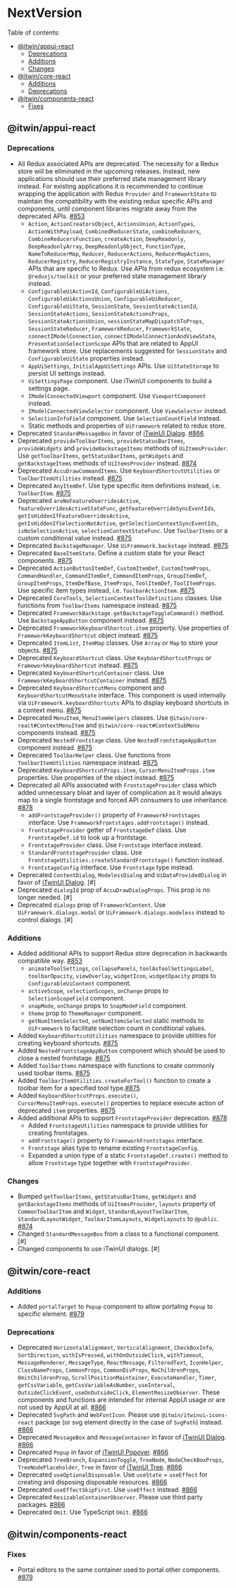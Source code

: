 # NextVersion <!-- omit from toc -->

Table of contents:

- [@itwin/appui-react](#itwinappui-react)
  - [Deprecations](#deprecations)
  - [Additions](#additions)
  - [Changes](#changes)
- [@itwin/core-react](#itwincore-react)
  - [Additions](#additions-1)
  - [Deprecations](#deprecations-1)
- [@itwin/components-react](#itwincomponents-react)
  - [Fixes](#fixes)

## @itwin/appui-react

### Deprecations

- All Redux associated APIs are deprecated. The necessity for a Redux store will be eliminated in the upcoming releases. Instead, new applications should use their preferred state management library instead. For existing applications it is recommended to continue wrapping the application with Redux `Provider` and `FrameworkState` to maintain the compatibility with the existing redux specific APIs and components, until component libraries migrate away from the deprecated APIs. [#853](https://github.com/iTwin/appui/pull/853)
  - `Action`, `ActionCreatorsObject`, `ActionsUnion`, `ActionTypes`, `ActionWithPayload`, `CombinedReducerState`, `combineReducers`, `CombineReducersFunction`, `createAction`, `DeepReadonly`, `DeepReadonlyArray`, `DeepReadonlyObject`, `FunctionType`, `NameToReducerMap`, `Reducer`, `ReducerActions`, `ReducerMapActions`, `ReducerRegistry`, `ReducerRegistryInstance`, `StateType`, `StateManager` APIs that are specific to Redux. Use APIs from redux ecosystem i.e. `@reduxjs/toolkit` or your preferred state management library instead.
  - `ConfigurableUiActionId`, `ConfigurableUiActions`, `ConfigurableUiActionsUnion`, `ConfigurableUiReducer`, `ConfigurableUiState`, `SessionState`, `SessionStateActionId`, `SessionStateActions`, `SessionStateActionsProps`, `SessionStateActionsUnion`, `sessionStateMapDispatchToProps`, `SessionStateReducer`, `FrameworkReducer`, `FrameworkState`, `connectIModelConnection`, `connectIModelConnectionAndViewState`, `PresentationSelectionScope` APIs that are related to AppUI framework store. Use replacements suggested for `SessionState` and `ConfigurableUiState` properties instead.
  - `AppUiSettings`, `InitialAppUiSettings` APIs. Use `UiStateStorage` to persist UI settings instead.
  - `UiSettingsPage` component. Use iTwinUI components to build a settings page.
  - `IModelConnectedViewport` component. Use `ViewportComponent` instead.
  - `IModelConnectedViewSelector` component. Use `ViewSelector` instead.
  - `SelectionInfoField` component. Use `SelectionCountField` instead.
  - Static methods and properties of `UiFramework` related to redux store.
- Deprecated `StandardMessageBox` in favor of [iTwinUI Dialog](https://itwinui.bentley.com/docs/dialog). [#866](https://github.com/iTwin/appui/pull/866)
- Deprecated `provideToolbarItems`, `provideStatusBarItems`, `provideWidgets` and `provideBackstageItems` methods of `UiItemsProvider`. Use `getToolbarItems`, `getStatusBarItems`, `getWidgets` and `getBackstageItems` methods of `UiItemsProvider` instead. [#874](https://github.com/iTwin/appui/pull/874)
- Deprecated `AccuDrawCommandItems`. Use `KeyboardShortcutUtilities` or `ToolbarItemUtilities` instead. [#875](https://github.com/iTwin/appui/pull/875)
- Deprecated `AnyItemDef`. Use type specific item definitions instead, i.e. `ToolbarItem`. [#875](https://github.com/iTwin/appui/pull/875)
- Deprecated `areNoFeatureOverridesActive`, `featureOverridesActiveStateFunc`, `getFeatureOverrideSyncEventIds`, `getIsHiddenIfFeatureOverridesActive`, `getIsHiddenIfSelectionNotActive`, `getSelectionContextSyncEventIds`, `isNoSelectionActive`, `selectionContextStateFunc`. Use `ToolbarItems` or a custom conditional value instead. [#875](https://github.com/iTwin/appui/pull/875)
- Deprecated `BackstageManager`. Use `UiFramework.backstage` instead. [#875](https://github.com/iTwin/appui/pull/875)
- Deprecated `BaseItemState`. Define a custom state for your React components. [#875](https://github.com/iTwin/appui/pull/875)
- Deprecated `ActionButtonItemDef`, `CustomItemDef`, `CustomItemProps`, `CommandHandler`, `CommandItemDef`, `CommandItemProps`, `GroupItemDef`, `GroupItemProps`, `ItemDefBase`, `ItemProps`, `ToolItemDef`, `ToolItemProps`. Use specific item types instead, i.e. `ToolbarActionItem`. [#875](https://github.com/iTwin/appui/pull/875)
- Deprecated `CoreTools`, `SelectionContextToolDefinitions` classes. Use functions from `ToolbarItems` namespace instead. [#875](https://github.com/iTwin/appui/pull/875)
- Deprecated `FrameworkBackstage.getBackstageToggleCommand()` method. Use `BackstageAppButton` component instead. [#875](https://github.com/iTwin/appui/pull/875)
- Deprecated `FrameworkKeyboardShortcut.item` property. Use properties of `FrameworkKeyboardShortcut` object instead. [#875](https://github.com/iTwin/appui/pull/875)
- Deprecated `ItemList`, `ItemMap` classes. Use `Array` or `Map` to store your objects. [#875](https://github.com/iTwin/appui/pull/875)
- Deprecated `KeyboardShortcut` class. Use `KeyboardShortcutProps` or `FrameworkKeyboardShortcut` instead. [#875](https://github.com/iTwin/appui/pull/875)
- Deprecated `KeyboardShortcutContainer` class. Use `FrameworkKeyboardShortcutContainer` instead. [#875](https://github.com/iTwin/appui/pull/875)
- Deprecated `KeyboardShortcutMenu` component and `KeyboardShortcutMenuState` interface. This component is used internally via `UiFramework.keyboardShortcuts` APIs to display keyboard shortcuts in a context menu. [#875](https://github.com/iTwin/appui/pull/875)
- Deprecated `MenuItem`, `MenuItemHelpers` classes. Use `@itwin/core-react#ContextMenuItem` and `@itwin/core-react#ContextSubMenu` components instead. [#875](https://github.com/iTwin/appui/pull/875)
- Deprecated `NestedFrontstage` class. Use `NestedFrontstageAppButton` component instead. [#875](https://github.com/iTwin/appui/pull/875)
- Deprecated `ToolbarHelper` class. Use functions from `ToolbarItemUtilities` namespace instead. [#875](https://github.com/iTwin/appui/pull/875)
- Deprecated `KeyboardShortcutProps.item`, `CursorMenuItemProps.item` properties. Use properties of the object instead. [#875](https://github.com/iTwin/appui/pull/875)
- Deprecated all APIs associated with `FrontstageProvider` class which added unnecessary bloat and layer of complication as it would always map to a single frontstage and forced API consumers to use inheritance. [#878](https://github.com/iTwin/appui/pull/878)
  - `addFrontstageProvider()` property of `FrameworkFrontstages` interface. Use `FrameworkFrontstages.addFrontstage()` instead.
  - `frontstageProvider` getter of `FrontstageDef` class. Use `FrontstageDef.id` to look up a frontstage.
  - `FrontstageProvider` class. Use `Frontstage` interface instead.
  - `StandardFrontstageProvider` class. Use `FrontstageUtilities.createStandardFrontstage()` function instead.
  - `FrontstageConfig` interface. Use `Frontstage` type instead.
- Deprecated `ContentDialog`, `ModelessDialog` and `UiDataProvidedDialog` in favor of [iTwinUI Dialog](https://itwinui.bentley.com/docs/dialog). [#]
- Deprecated `dialogId` prop of `AccuDrawDialogProps`. This prop is no longer needed. [#]
- Deprecated `dialogs` prop of `FrameworkContent`. Use `UiFramework.dialogs.modal` or `UiFramework.dialogs.modeless` instead to control dialogs. [#]

### Additions

- Added additional APIs to support Redux store deprecation in backwards compatible way. [#853](https://github.com/iTwin/appui/pull/853)
  - `animateToolSettings`, `collapsePanels`, `toolAsToolSettingsLabel`, `toolbarOpacity`, `viewOverlay`, `widgetIcon`, `widgetOpacity` props to `ConfigurableUiContent` component.
  - `activeScope`, `selectionScopes`, `onChange` props to `SelectionScopeField` component.
  - `snapMode`, `onChange` props to `SnapModeField` component.
  - `theme` prop to `ThemeManager` component.
  - `getNumItemsSelected`, `setNumItemsSelected` static methods to `UiFramework` to facilitate selection count in conditional values.
- Added `KeyboardShortcutUtilities` namespace to provide utilities for creating keyboard shortcuts. [#875](https://github.com/iTwin/appui/pull/875)
- Added `NestedFrontstageAppButton` component which should be used to close a nested frontstage. [#875](https://github.com/iTwin/appui/pull/875)
- Added `ToolbarItems` namespace with functions to create commonly used toolbar items. [#875](https://github.com/iTwin/appui/pull/875)
- Added `ToolbarItemUtilities.createForTool()` function to create a toolbar item for a specified tool type.[#875](https://github.com/iTwin/appui/pull/875)
- Added `KeyboardShortcutProps.execute()`, `CursorMenuItemProps.execute()` properties to replace execute action of deprecated `item` properties. [#875](https://github.com/iTwin/appui/pull/875)
- Added additional APIs to support `FrontstageProvider` deprecation. [#878](https://github.com/iTwin/appui/pull/878)
  - Added `FrontstageUtilities` namespace to provide utilities for creating frontstages.
  - `addFrontstage()` property to `FrameworkFrontstages` interface.
  - `Frontstage` alias type to rename existing `FrontstageConfig`.
  - Expanded a union type of a static `FrontstageDef.create()` method to allow `Frontstage` type together with `FrontstageProvider`.

### Changes

- Bumped `getToolbarItems`, `getStatusBarItems`, `getWidgets` and `getBackstageItems` methods of `UiItemsProvider`, `layouts` property of `CommonToolbarItem` and `Widget`, `StandardLayoutToolbarItem`, `StandardLayoutWidget`, `ToolbarItemLayouts`, `WidgetLayouts` to `@public`. [#874](https://github.com/iTwin/appui/pull/874)
- Changed `StandardMessageBox` from a class to a functional component. [#]
- Changed components to use iTwinUI dialogs. [#]

## @itwin/core-react

### Additions

- Added `portalTarget` to `Popup` component to allow portaling `Popup` to specific element. [#879](https://github.com/iTwin/appui/pull/879)

### Deprecations

- Deprecated `HorizontalAlignment`, `VerticalAlignment`, `CheckBoxInfo`, `SortDirection`, `withIsPressed`, `withOnOutsideClick`, `withTimeout`, `MessageRenderer`, `MessageType`, `ReactMessage`, `FilteredText`, `IconHelper`, `ClassNameProps`, `CommonProps`, `CommonDivProps`, `NoChildrenProps`, `OmitChildrenProp`, `ScrollPositionMaintainer`, `ExecuteHandler`, `Timer`, `getCssVariable`, `getCssVariableAsNumber`, `useInterval`, `OutsideClickEvent`, `useOnOutsideClick`, `ElementResizeObserver`. These components and functions are intended for internal AppUI usage or are not used by AppUI at all. [#866](https://github.com/iTwin/appui/pull/866)
- Deprecated `SvgPath` and `WebFontIcon`. Please use `@itwin/itwinui-icons-react` package (or svg element directly in the case of `SvgPath`) instead. [#866](https://github.com/iTwin/appui/pull/866)
- Deprecated `MessageBox` and `MessageContainer` in favor of [iTwinUI Dialog](https://itwinui.bentley.com/docs/dialog). [#866](https://github.com/iTwin/appui/pull/866)
- Deprecated `Popup` in favor of [iTwinUI Popover](https://itwinui.bentley.com/docs/popover). [#866](https://github.com/iTwin/appui/pull/866)
- Deprecated `TreeBranch`, `ExpansionToggle`, `TreeNode`, `NodeCheckBoxProps`, `TreeNodePlaceholder`, `Tree` in favor of [iTwinUI Tree](https://itwinui.bentley.com/docs/tree). [#866](https://github.com/iTwin/appui/pull/866)
- Deprecated `useOptionalDisposable`. Use `useState` + `useEffect` for creating and disposing disposable resources. [#866](https://github.com/iTwin/appui/pull/866)
- Deprecated `useEffectSkipFirst`. Use `useEffect` instead. [#866](https://github.com/iTwin/appui/pull/866)
- Deprecated `ResizableContainerObserver`. Please use third party packages. [#866](https://github.com/iTwin/appui/pull/866)
- Deprecated `Omit`. Use TypeScript `Omit`. [#866](https://github.com/iTwin/appui/pull/866)

## @itwin/components-react

### Fixes

- Portal editors to the same container used to portal other components. [#879](https://github.com/iTwin/appui/pull/879)
